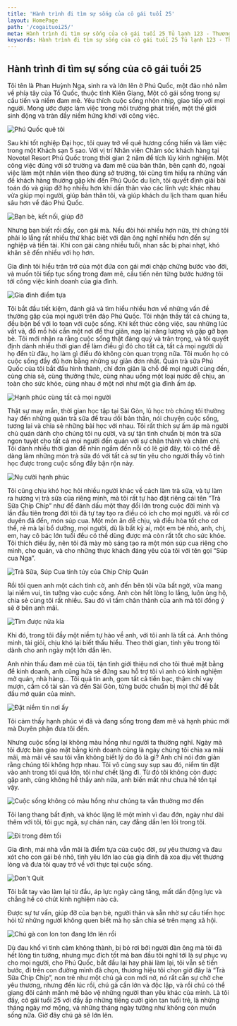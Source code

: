 ```yaml
---
title: 'Hành trình đi tìm sự sống của cô gái tuổi 25'
layout: HomePage
path: '/cogaituoi25/'
meta: Hành trình đi tìm sự sống của cô gái tuổi 25 Tủ lạnh 123 - Thương hiệu tủ lạnh cao cấp
keywords: Hành trình đi tìm sự sống của cô gái tuổi 25 Tủ lạnh 123 - Thương hiệu tủ lạnh cao cấp
---
```


## Hành trình đi tìm sự sống của cô gái tuổi 25

Tôi tên là Phan Huỳnh Nga, sinh ra và lớn lên ở Phú Quốc, một đảo nhỏ nằm về phía tây của Tổ Quốc, thuộc tỉnh Kiên Giang, Một cô gái sống trong sự cầu tiến và niềm đam mê. Yêu thích cuộc sống nhộn nhịp, giao tiếp với mọi người. Mong ước được làm việc trong môi trường phát triển, một thế giới sinh động và tràn đầy niềm hứng khởi với công việc.

![Phú Quốc quê tôi](https://c1.staticflickr.com/5/4506/37777405566_4d7b13160d_b.jpg "Phú Quốc quê tôi")

Sau khi tốt nghiệp Đại học, tôi quay trở về quê hương cống hiến và làm việc trong một Khách sạn 5 sao. Với vị trí Nhân viên Chăm sóc khách hàng tại Novotel Resort Phú Quốc trong thời gian 2 năm để tích lũy kinh nghiệm. Một công việc đúng với sở trường và đam mê của bản thân, bên cạnh đó, ngoài việc làm một nhân viên theo đúng sở trường, tôi cũng tìm hiểu ra những vấn đề khách hàng thường gặp khi đến Phú Quốc du lịch, tôi quyết định giải bài toán đó và giúp đỡ họ nhiều hơn khi dấn thân vào các lĩnh vực khác nhau vừa giúp mọi người, giúp bản thân tôi, và giúp khách du lịch tham quan hiểu sâu hơn về đảo Phú Quốc.

![Bạn bè, kết nối, giúp đỡ](https://c1.staticflickr.com/5/4492/37826301271_101abc0665_o.jpg "Bạn bè, kết nối, giúp đỡ")

Nhưng bạn biết rồi đấy, con gái mà. Nếu đòi hỏi nhiều hơn nữa, thì chúng tôi phải lo lắng rất nhiều thứ khác biệt với đàn ông nghĩ nhiều hơn đến sự nghiệp và tiền tài. Khi con gái càng nhiều tuổi, nhan sắc bị phai nhạt, khó khăn sẽ đến nhiều với họ hơn.

Gia đình tôi hiểu trăn trở của một đứa con gái mới chập chững bước vào đời, và muốn tôi tiếp tục sống trong đam mê, cầu tiến nên từng bước hướng tôi tới công việc kinh doanh của gia đình.

![Gia đình điểm tựa](https://c1.staticflickr.com/5/4473/37568510790_ee3428e021_n.jpg "Gia đình điểm tựa")

Tôi bắt đầu tiết kiệm, đánh giá và tìm hiểu nhiều hơn về những vấn đề thường gặp của mọi người trên đảo Phú Quốc. Tôi nhận thấy tất cả chúng ta, đều bộn bề với lo toan với cuộc sống. Khi kết thúc công việc, sau những lúc vất vả, đổ mồ hôi cần một nơi để thư giãn, nạp lại năng lượng và gặp gỡ bạn bè. Tôi mới nhận ra rằng cuộc sống thật đáng quý và trân trọng, và tôi quyết định dành nhiều thời gian để làm điều gì đó cho tất cả, tất cả mọi người dù họ đến từ đâu, họ làm gì điều đó không còn quan trọng nữa. Tôi muốn họ có cuộc sống đầy đủ hơn bằng những sự giản đơn nhất. Quán trà sữa Phú Quốc của tôi bắt đầu hình thành, chỉ đơn giản là chỗ để mọi người cùng đến, cùng chia sẻ, cùng thưởng thức, cùng nhau uống một loại nước dễ chịu, an toàn cho sức khỏe, cùng nhau ở một nơi như một gia đình ấm áp.

![Hạnh phúc cùng tất cả mọi người](https://c1.staticflickr.com/5/4454/37777944986_09c614dd25_n.jpg "Hạnh phúc cùng tất cả mọi người")

Thật sự may mắn, thời gian học tập tại Sài Gòn, lũ học trò chúng tôi thường hay đến những quán trà sữa để trau dồi bản thân, nói chuyện cuộc sống, tương lai và chia sẻ những bài học với nhau. Tôi rất thích sự ấm áp mà người chủ quán dành cho chúng tôi nụ cười, và sự tận tình chuẩn bị món trà sữa ngon tuyệt cho tất cả mọi người đến quán với sự chân thành và chăm chỉ. Tôi dành nhiều thời gian để nhìn ngắm đến nỗi có lẽ giờ đây, tôi có thể dễ dàng làm những món trà sữa đó với tất cả sự tin yêu cho người thầy vô tình học được trong cuộc sống đầy bận rộn này.

![Nụ cười hạnh phúc](https://c1.staticflickr.com/5/4514/37568553440_a46da6e53a_n.jpg "Nụ cười hạnh phúc")

Tôi cũng chịu khó học hỏi nhiều người khác về cách làm trà sữa, và tự làm ra hương vị trà sữa của riêng mình, mà tôi rất tự hào đặt riêng cái tên “Trà Sữa Chíp Chíp” như để đánh dấu một thay đổi lớn trong cuộc đời mình và lần đầu tiên trong đời tôi đã tự tay tạo ra điều có ích cho mọi người. và rồi cơ duyên đã đến, món súp cua. Một món ăn dễ chịu, và điều hòa tốt cho cơ thể, rẻ mà lại bổ dưỡng, mọi người, dù là bất kỳ ai, một em bé nhỏ, anh, chị, em, hay cô bác lớn tuổi đều có thể dùng được mà còn rất tốt cho sức khỏe. Tôi thích điều ấy, nên tôi đã mày mò sáng tạo ra một món súp cua riêng cho mình, cho quán, và cho những thực khách đáng yêu của tôi với tên gọi “Súp cua Nga”.

![Trà Sữa, Súp Cua tinh túy của Chip Chip Quán ](https://c1.staticflickr.com/5/4462/37794710062_c88dd4baa5.jpg "Trà Sữa, Súp Cua tinh túy của Chip Chip Quán")

Rồi tôi quen anh một cách tình cờ, anh đến bên tôi vừa bất ngờ, vừa mang lại niềm vui, tin tưởng vào cuộc sống. Anh còn hết lòng lo lắng, luôn ủng hộ, chia sẻ cùng tôi rất nhiều. Sau đó vì tấm chân thành của anh mà tôi đồng ý sẽ ở bên anh mãi.

![Tìm được nửa kia](https://c1.staticflickr.com/5/4497/37794759572_367eacb0ba_n.jpg "Tìm được nửa kia")

Khi đó, trong tôi đầy một niềm tự hào về anh, với tôi anh là tất cả. Anh thông minh, tài giỏi, chịu khó lại biết thấu hiểu. Theo thời gian, tình yêu trong tôi dành cho anh ngày một lớn dần lên.

Anh nhìn thấu đam mê của tôi, tận tình giới thiệu nơi cho tôi thuê mặt bằng để kinh doanh, anh cũng hứa sẽ đứng sau hỗ trợ tôi vì anh có kinh nghiệm mở quán, nhà hàng… Tôi quá tin anh, gom tất cả tiền bạc, thậm chí vay mượn, cầm cố tài sản và đến Sài Gòn, từng bước chuẩn bị mọi thứ để bắt đầu mở quán của mình. 

![Đặt niềm tin nơi ấy](https://c1.staticflickr.com/5/4483/37794844872_a0184e9b01_n.jpg "Đặt niềm tin nơi ấy")

Tôi cảm thấy hạnh phúc vì đã và đang sống trong đam mê và hạnh phúc mới mà Duyên phận đưa tôi đến.

Nhưng cuộc sống lại không màu hồng như người ta thường nghĩ. Ngày mà tôi được bàn giao mặt bằng kinh doanh cũng là ngày chúng tôi chia xa mãi mãi, mà mãi về sau tôi vẫn không biết lý do đó là gì? Anh chỉ nói đơn giản rằng chúng tôi không hợp nhau. Tôi vô cùng suy sụp sau đó, niềm tin đặt vào anh trong tôi quá lớn, tôi như chết lặng đi. Từ đó tôi không còn được gặp anh, cũng không hề thấy anh nữa, anh biến mất như chưa hề tồn tại vậy.

![Cuộc sống không có màu hồng như chúng ta vẫn thường mơ đến](https://c1.staticflickr.com/5/4482/37778135136_f0d708f947_n.jpg "Cuộc sống không có màu hồng như chúng ta vẫn thường mơ đến")

Tôi lang thang bất định, và khóc lặng lẽ một mình vì đau đớn, ngày như dài thêm với tôi, tôi gục ngã, sự chán nản, cay đắng dần len lỏi trong tôi.

![Đi trong đêm tối](https://c1.staticflickr.com/5/4507/23974357388_f4ed28b0a5_n.jpg "Đi trong đêm tối")

Gia đình, mái nhà vẫn mãi là điểm tựa của cuộc đời, sự yêu thương và đau xót cho con gái bé nhỏ, tình yêu lớn lao của gia đình đã xoa dịu vết thương lòng và đưa tôi quay trở về với thực tại cuộc sống.

![Don't Quit](https://c1.staticflickr.com/5/4456/37827068141_c953735e40_n.jpg "Don't Quit")

Tôi bắt tay vào làm lại từ đầu, áp lực ngày càng tăng, mất dần động lực và chẳng hề có chút kinh nghiệm nào cả.

Được sự tư vấn, giúp đỡ của bạn bè, người thân và sẵn nhờ sự cầu tiến học hỏi từ những người không quen biết mà họ sẵn chia sẻ trên mạng xã hội.

![Chú gà con lon ton đang lớn lên rồi](https://c1.staticflickr.com/5/4459/37827148221_4e3f17f113_n.jpg "Chú gà con lon ton đang lớn lên rồi")

Dù đau khổ vì tình cảm không thành, bị bỏ rơi bởi người đàn ông mà tôi đã hết lòng tin tưởng, nhưng mục đích tốt mà ban đầu tôi nghĩ tới là sự phục vụ cho mọi người, cho Phú Quốc, bắt đầu lại hay phải làm lại, tôi vẫn sẽ tiến bước, đi trên con đường mình đã chọn, thương hiệu tôi chọn giờ đây là “Trà Sữa Chíp Chíp”, non trẻ như một chú gà con mới nở, nó rất cần sự chở che yêu thương, nhưng đến lúc rồi, chú gà cần lớn và độc lập, và rồi chú có thể giang đôi cánh mãnh mẽ bảo vệ những người than yêu khác của mình. Là tôi đấy, cô gái tuổi 25 với đầy ắp những tiếng cười giòn tan tuổi trẻ, là những tháng ngày mơ mộng, và những tháng ngày tưởng như không còn muốn sống nữa. Giờ đây chú gà sẽ lớn lên.
